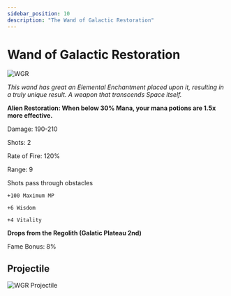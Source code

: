 ```yaml
---
sidebar_position: 10
description: "The Wand of Galactic Restoration"
---
```


# Wand of Galactic Restoration

![WGR](https://cdn.discordapp.com/attachments/1187552567295758487/1188048489406537758/Wand_of_Galactic_Restoration_1.png?ex=65991b60&is=6586a660&hm=fecdbc76209e4478d6e232a82f85d4520b68ccd825673f6cb790f9e87b48ea35&)

<i>This wand has great an Elemental Enchantment placed upon it, resulting in a truly unique result. A weapon that transcends Space itself.</i>

**Alien Restoration: When below 30% Mana, your mana potions are 1.5x more effective.**

Damage: 190-210

Shots: 2

Rate of Fire: 120%

Range: 9

Shots pass through obstacles

    +100 Maximum MP

    +6 Wisdom

    +4 Vitality

**Drops from the Regolith (Galatic Plateau 2nd)**

Fame Bonus: 8%
 
## Projectile

![WGR Projectile](https://cdn.discordapp.com/attachments/1160376179996496013/1188045396103139408/normal_ar_blade.gif?ex=6599187f&is=6586a37f&hm=1c68ee4dbae6ef13d8d4e2c1b00b27fa01e608c5104099c54406dcd4820a41ad&)
